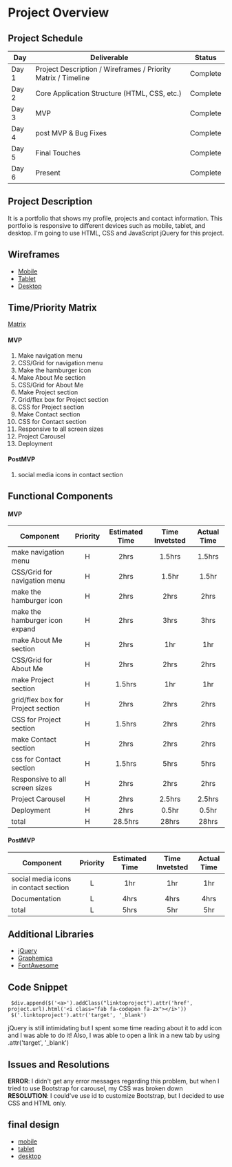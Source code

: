 # Project Overview

## Project Schedule

|  Day | Deliverable | Status
|---|---| ---|
|Day 1| Project Description / Wireframes / Priority Matrix / Timeline| Complete
|Day 2| Core Application Structure (HTML, CSS, etc.) | Complete
|Day 3| MVP | Complete
|Day 4| post MVP & Bug Fixes | Complete
|Day 5| Final Touches  | Complete
|Day 6| Present  | Complete


## Project Description
It is a portfolio that shows my profile, projects and contact information.
This portfolio is responsive to different devices such as mobile, tablet, and desktop. I'm going to use HTML, CSS and JavaScript jQuery for this project.



## Wireframes

- [Mobile](https://res.cloudinary.com/dqduwnrb1/image/upload/v1594523916/project_mobile_gm4vya.png)
- [Tablet](https://res.cloudinary.com/dqduwnrb1/image/upload/v1594523916/project_tablet_nv78m0.png)
- [Desktop](https://res.cloudinary.com/dqduwnrb1/image/upload/v1594523916/project_desktop_vvnkos.png)



## Time/Priority Matrix 
[Matrix](https://docs.google.com/presentation/d/1NXjgKb0sx3a8bXva7Sy3hEhXmCKah-mM6NvYDY1d13w/edit?usp=sharing)

#### MVP 
1. Make navigation menu 
2. CSS/Grid for navigation menu
3. Make the hamburger icon 
4. Make About Me section 
5. CSS/Grid for About Me 
6. Make Project section 
7. Grid/flex box for Project section 
8. CSS for Project section 
9. Make Contact section 
9. CSS for Contact section
10. Responsive to all screen sizes
11. Project Carousel
12. Deployment



#### PostMVP 
1. social media icons in contact section

## Functional Components

#### MVP
| Component | Priority | Estimated Time | Time Invetsted | Actual Time |
| --- | :---: |  :---: | :---: | :---: |
| make navigation menu | H | 2hrs | 1.5hrs | 1.5hrs|
| CSS/Grid for navigation menu | H | 2hrs | 1.5hr | 1.5hr|
| make the hamburger icon  | H | 2hrs | 2hrs | 2hrs|
| make the hamburger icon expand | H | 2hrs | 3hrs | 3hrs|
| make About Me section | H | 2hrs | 1hr | 1hr|
| CSS/Grid for About Me | H | 2hrs | 2hrs | 2hrs|
| make Project section | H | 1.5hrs| 1hr | 1hr |
| grid/flex box for Project section | H | 2hrs| 2hrs | 2hrs |
| CSS for Project section | H | 1.5hrs| 2hrs | 2hrs |
| make Contact section | H | 2hrs| 2hrs | 2hrs |
| css for Contact section | H | 1.5hrs| 5hrs | 5hrs |
| Responsive to all screen sizes | H | 2hrs| 2hrs | 2hrs |
| Project Carousel | H | 2hrs| 2.5hrs | 2.5hrs |
| Deployment | H | 2hrs| 0.5hr | 0.5hr |
| total | H | 28.5hrs| 28hrs | 28hrs |

#### PostMVP
| Component | Priority | Estimated Time | Time Invetsted | Actual Time |
| --- | :---: |  :---: | :---: | :---: |
| social media icons in contact section | L | 1hr | 1hr | 1hr|
| Documentation | L | 4hrs | 4hrs | 4hrs|
| total | L | 5hrs | 5hr | 5hr|

## Additional Libraries
 - [jQuery](https://jquery.com/)
 - [Graphemica](https://graphemica.com/)
 - [FontAwesome](https://fontawesome.com/)

## Code Snippet
```
 $div.append($('<a>').addClass("linktoproject").attr('href', project.url).html('<i class="fab fa-codepen fa-2x"></i>'))
 $('.linktoproject').attr('target', '_blank') 

 ```
    
 jQuery is still intimidating but I spent some time reading about it to add icon and I was able to do it! 
 Also, I was able to open a link in a new tab by using .attr('target', '_blank')


## Issues and Resolutions
**ERROR**: I didn't get any error messages regarding this problem, but when I tried to use Bootstrap for carousel, my CSS was broken down
**RESOLUTION**: I could've use id to customize Bootstrap, but I decided to use CSS and HTML only.

## final design
- [mobile](https://res.cloudinary.com/dqduwnrb1/image/upload/v1595014572/mobile_ykyoyf.jpg)
- [tablet](https://res.cloudinary.com/dqduwnrb1/image/upload/v1595014572/tablet_cchv1c.jpg)
- [desktop](https://res.cloudinary.com/dqduwnrb1/image/upload/v1595014572/desktop_xsnyhu.jpg)


